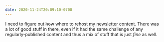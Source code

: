 ```yaml
---
date: 2020-11-24T20:09:10-0700
---
```


I need to figure out ~~how~~ where to rehost [my newsletter content][atss]. There was a lot of good stuff in there, even if it had the same challenge of any regularly-published content and thus a mix of stuff that is just *fine* as well.

[atss]: https://buttondown.email/chriskrycho